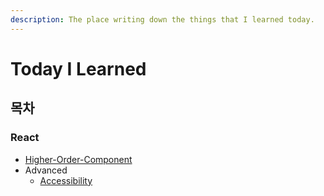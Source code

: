 ```yaml
---
description: The place writing down the things that I learned today.
---
```


# Today I Learned

## 목차

### React

* [Higher-Order-Component](https://github.com/tidyline/til/blob/master/React.md#higher-order-components-wip)
* Advanced
  * [Accessibility](https://github.com/tidyline/til/blob/master/Accessibility.md)


